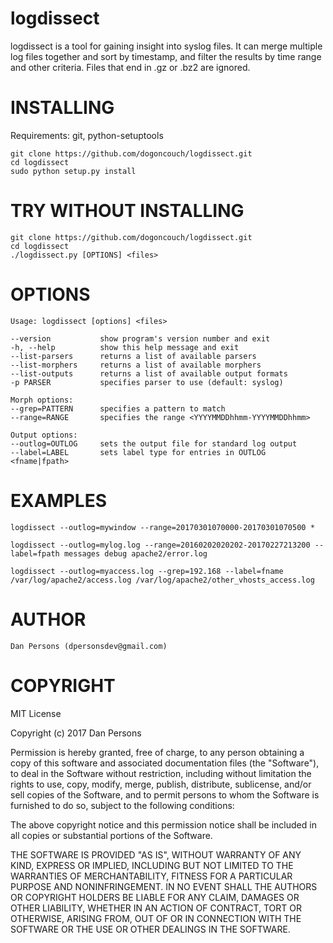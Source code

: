 # logdissect
logdissect is a tool for gaining insight into syslog files. It can merge multiple log files together and sort by timestamp, and filter the results by time range and other criteria. Files that end in .gz or .bz2 are ignored.

# INSTALLING
Requirements: git, python-setuptools  

    git clone https://github.com/dogoncouch/logdissect.git
    cd logdissect
    sudo python setup.py install

# TRY WITHOUT INSTALLING
    git clone https://github.com/dogoncouch/logdissect.git
    cd logdissect
    ./logdissect.py [OPTIONS] <files>

# OPTIONS

    Usage: logdissect [options] <files>

    --version           show program's version number and exit
    -h, --help          show this help message and exit
    --list-parsers      returns a list of available parsers
    --list-morphers     returns a list of available morphers
    --list-outputs      returns a list of available output formats
    -p PARSER           specifies parser to use (default: syslog)

    Morph options:
    --grep=PATTERN      specifies a pattern to match
    --range=RANGE       specifies the range <YYYYMMDDhhmm-YYYYMMDDhhmm>

    Output options:
    --outlog=OUTLOG     sets the output file for standard log output
    --label=LABEL       sets label type for entries in OUTLOG <fname|fpath>


# EXAMPLES
    
    logdissect --outlog=mywindow --range=20170301070000-20170301070500 *
    
    logdissect --outlog=mylog.log --range=20160202020202-20170227213200 --label=fpath messages debug apache2/error.log
    
    logdissect --outlog=myaccess.log --grep=192.168 --label=fname /var/log/apache2/access.log /var/log/apache2/other_vhosts_access.log

# AUTHOR
    Dan Persons (dpersonsdev@gmail.com)

# COPYRIGHT
MIT License

Copyright (c) 2017 Dan Persons

Permission is hereby granted, free of charge, to any person obtaining a copy
of this software and associated documentation files (the "Software"), to deal
in the Software without restriction, including without limitation the rights
to use, copy, modify, merge, publish, distribute, sublicense, and/or sell
copies of the Software, and to permit persons to whom the Software is
furnished to do so, subject to the following conditions:

The above copyright notice and this permission notice shall be included in all
copies or substantial portions of the Software.

THE SOFTWARE IS PROVIDED "AS IS", WITHOUT WARRANTY OF ANY KIND, EXPRESS OR
IMPLIED, INCLUDING BUT NOT LIMITED TO THE WARRANTIES OF MERCHANTABILITY,
FITNESS FOR A PARTICULAR PURPOSE AND NONINFRINGEMENT. IN NO EVENT SHALL THE
AUTHORS OR COPYRIGHT HOLDERS BE LIABLE FOR ANY CLAIM, DAMAGES OR OTHER
LIABILITY, WHETHER IN AN ACTION OF CONTRACT, TORT OR OTHERWISE, ARISING FROM,
OUT OF OR IN CONNECTION WITH THE SOFTWARE OR THE USE OR OTHER DEALINGS IN THE
SOFTWARE.
